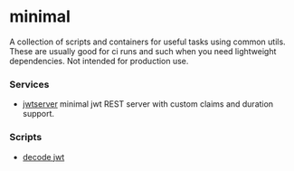 # minimal
A collection of scripts and containers for useful tasks using common utils. These are usually good for ci runs and such when you need lightweight dependencies. Not intended for production use.

### Services
- [jwtserver](docker/jwtserver) minimal jwt REST server with custom claims and duration support.

### Scripts
- [decode jwt](scripts/jwt_decode_claims.sh)
